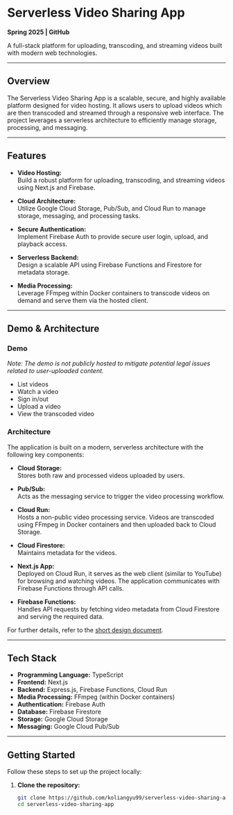 # Serverless Video Sharing App

**Spring 2025 | GitHub**

A full-stack platform for uploading, transcoding, and streaming videos built with modern web technologies.


---

## Overview

The Serverless Video Sharing App is a scalable, secure, and highly available platform designed for video hosting. It allows users to upload videos which are then transcoded and streamed through a responsive web interface. The project leverages a serverless architecture to efficiently manage storage, processing, and messaging.

---


## Features

- **Video Hosting:**  
  Build a robust platform for uploading, transcoding, and streaming videos using Next.js and Firebase.
  
- **Cloud Architecture:**  
  Utilize Google Cloud Storage, Pub/Sub, and Cloud Run to manage storage, messaging, and processing tasks.
  
- **Secure Authentication:**  
  Implement Firebase Auth to provide secure user login, upload, and playback access.
  
- **Serverless Backend:**  
  Design a scalable API using Firebase Functions and Firestore for metadata storage.
  
- **Media Processing:**  
  Leverage FFmpeg within Docker containers to transcode videos on demand and serve them via the hosted client.

---

## Demo & Architecture

### Demo

*Note: The demo is not publicly hosted to mitigate potential legal issues related to user-uploaded content.*

- List videos
- Watch a video
- Sign in/out
- Upload a video
- View the transcoded video

### Architecture

The application is built on a modern, serverless architecture with the following key components:

- **Cloud Storage:**  
  Stores both raw and processed videos uploaded by users.

- **Pub/Sub:**  
  Acts as the messaging service to trigger the video processing workflow.

- **Cloud Run:**  
  Hosts a non-public video processing service. Videos are transcoded using FFmpeg in Docker containers and then uploaded back to Cloud Storage.

- **Cloud Firestore:**  
  Maintains metadata for the videos.

- **Next.js App:**  
  Deployed on Cloud Run, it serves as the web client (similar to YouTube) for browsing and watching videos. The application communicates with Firebase Functions through API calls.

- **Firebase Functions:**  
  Handles API requests by fetching video metadata from Cloud Firestore and serving the required data.

For further details, refer to the [short design document](./DESIGN_DOC.md).

---

## Tech Stack

- **Programming Language:** TypeScript
- **Frontend:** Next.js
- **Backend:** Express.js, Firebase Functions, Cloud Run
- **Media Processing:** FFmpeg (within Docker containers)
- **Authentication:** Firebase Auth
- **Database:** Firebase Firestore
- **Storage:** Google Cloud Storage
- **Messaging:** Google Cloud Pub/Sub

---

## Getting Started

Follow these steps to set up the project locally:

1. **Clone the repository:**

   ```bash
   git clone https://github.com/koliangyu99/serverless-video-sharing-app.git
   cd serverless-video-sharing-app
